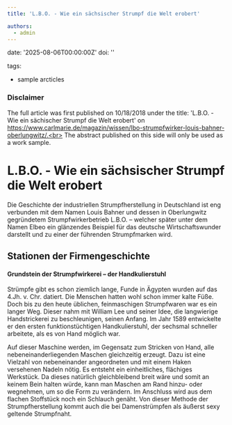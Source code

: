 ```yaml
---
title: 'L.B.O. - Wie ein sächsischer Strumpf die Welt erobert'

authors:
  - admin
---
```


date: '2025-08-06T00:00:00Z'
doi: ''

tags:
  - sample arcticles

### Disclaimer
The full article was first published on 10/18/2018 under the title: 'L.B.O. - Wie ein sächischer Strumpf die Welt erobert' on https://www.carlmarie.de/magazin/wissen/lbo-strumpfwirker-louis-bahner-oberlungwitz/.<br>
The abstract published on this side will only be used as a work sample.

# L.B.O. - Wie ein sächsischer Strumpf die Welt erobert

Die Geschichte der industriellen Strumpfherstellung in Deutschland ist eng verbunden mit dem Namen Louis Bahner und dessen in Oberlungwitz gegründetem Strumpfwirkerbetrieb L.B.O. – welcher später unter dem Namen Elbeo ein glänzendes Beispiel für das deutsche Wirtschaftswunder darstellt und zu einer der führenden Strumpfmarken wird.

## Stationen der Firmengeschichte
#### Grundstein der Strumpfwirkerei – der Handkulierstuhl

Strümpfe gibt es schon ziemlich lange, Funde in Ägypten wurden auf das 4.Jh. v. Chr. datiert. Die Menschen hatten wohl schon immer kalte Füße. Doch bis zu den heute üblichen, feinmaschigen Strumpfwaren war es ein langer Weg. Dieser nahm mit William Lee und seiner Idee, die langwierige Handstrickerei zu beschleunigen, seinen Anfang. Im Jahr 1589 entwickelte er den ersten funktionstüchtigen Handkulierstuhl, der sechsmal schneller arbeitete, als es von Hand möglich war.

Auf dieser Maschine werden, im Gegensatz zum Stricken von Hand, alle nebeneinanderliegenden Maschen gleichzeitig erzeugt. Dazu ist eine Vielzahl von nebeneinander angeordneten und mit einem Haken versehenen Nadeln nötig. Es entsteht ein einheitliches, flächiges Werkstück. Da dieses natürlich gleichbleibend breit wäre und somit an keinem Bein halten würde, kann man Maschen am Rand hinzu- oder wegnehmen, um so die Form zu verändern. Im Anschluss wird aus dem flachen Stoffstück noch ein Schlauch genäht. Von dieser Methode der Strumpfherstellung kommt auch die bei Damenstrümpfen als äußerst sexy geltende Strumpfnaht.